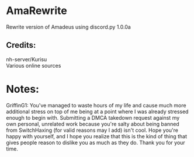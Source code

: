 # AmaRewrite

Rewrite version of Amadeus using discord.py 1.0.0a

## Credits:

nh-server/Kurisu  
Various online sources

# Notes:

GriffinG1: You've managed to waste hours of my life and cause much more additional stress on top of me being at a point where I was already stressed enough to begin with. Submitting a DMCA takedown request against my own personal, unrelated work because you're salty about being banned from SwitchHaxing (for valid reasons may I add) isn't cool. Hope you're happy with yourself, and I hope you realize that this is the kind of thing that gives people reason to dislike you as much as they do. Thank you for your time.
